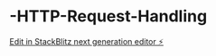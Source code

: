 # -HTTP-Request-Handling

[Edit in StackBlitz next generation editor ⚡️](https://stackblitz.com/~/github.com/vskforever/-HTTP-Request-Handling)